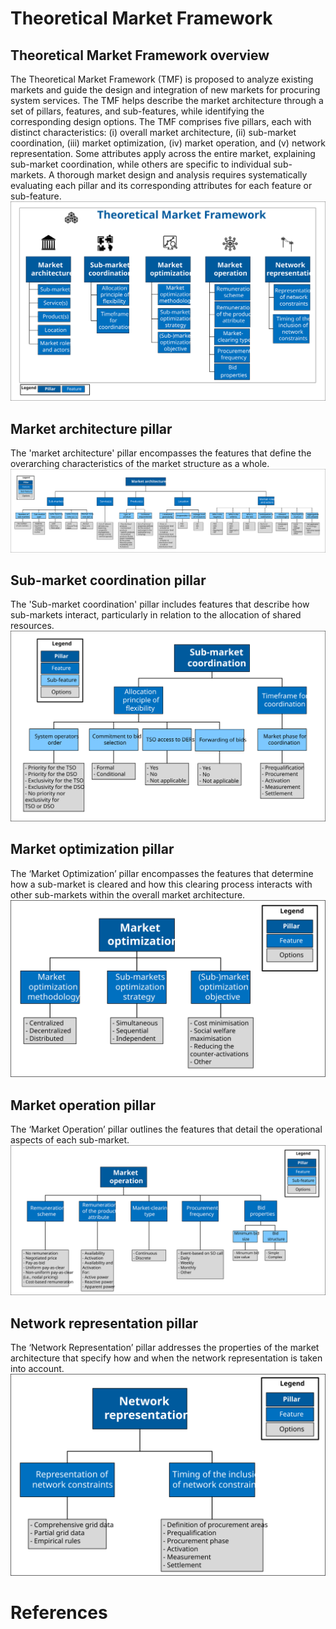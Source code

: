 # Theoretical Market Framework
## Theoretical Market Framework overview
The Theoretical Market Framework (TMF) is proposed to analyze existing markets and guide the design and integration of new markets for procuring system services. The TMF helps describe the market architecture through a set of pillars, features, and sub-features, while identifying the corresponding design options.
The TMF comprises five pillars, each with distinct characteristics: (i) overall market architecture, (ii) sub-market coordination, (iii) market optimization, (iv) market operation, and (v) network representation. Some attributes apply across the entire market, explaining sub-market coordination, while others are specific to individual sub-markets. A thorough market design and analysis requires systematically evaluating each pillar and its corresponding attributes for each feature or sub-feature.
![Theoretical_Market_Framework overview](images/TMF_00_All_Pillars.svg)
## Market architecture pillar
The 'market architecture' pillar encompasses the features that define the overarching characteristics of the market structure as a whole.
![Theoretical_Market_Framework overview](images/TMF_01_Architecture.svg)
## Sub-market coordination pillar
The 'Sub-market coordination' pillar includes features that describe how sub-markets interact, particularly in relation to the allocation of shared resources.
![Theoretical_Market_Framework overview](images/TMF_02_Coord.svg)
## Market optimization pillar
The ‘Market Optimization’ pillar encompasses the features that determine how a sub-market is cleared and how this clearing process interacts with other sub-markets within the overall market architecture.
![Theoretical_Market_Framework overview](images/TMF_03_Opt.svg)
## Market operation pillar
The ‘Market Operation’ pillar outlines the features that detail the operational aspects of each sub-market.
![Theoretical_Market_Framework overview](images/TMF_04_Ope.svg)
## Network representation pillar
The ‘Network Representation’ pillar addresses the properties of the market architecture that specify how and when the network representation is taken into account.
![Theoretical_Market_Framework overview](images/TMF_05_Net.svg)

# References

